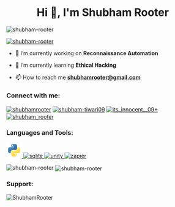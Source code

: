 <h1 align="center">Hi 👋, I'm Shubham Rooter</h1>


<p align="left"> <img src="https://komarev.com/ghpvc/?username=shubham-rooter&label=Profile%20views&color=0e75b6&style=flat" alt="shubham-rooter" /> </p>

<p align="left"> <a href="https://github.com/ryo-ma/github-profile-trophy"><img src="https://github-profile-trophy.vercel.app/?username=shubham-rooter" alt="shubham-rooter" /></a> </p>

- 🔭 I’m currently working on **Reconnaissance Automation**

- 🌱 I’m currently learning **Ethical Hacking**

- 📫 How to reach me **shubhamrooter@gmail.com**

<h3 align="left">Connect with me:</h3>
<p align="left">
<a href="https://dev.to/shubhamrooter" target="blank"><img align="center" src="https://raw.githubusercontent.com/rahuldkjain/github-profile-readme-generator/master/src/images/icons/Social/devto.svg" alt="shubhamrooter" height="30" width="40" /></a>
<a href="https://linkedin.com/in/shubham-tiwari09" target="blank"><img align="center" src="https://raw.githubusercontent.com/rahuldkjain/github-profile-readme-generator/master/src/images/icons/Social/linked-in-alt.svg" alt="shubham-tiwari09" height="30" width="40" /></a>
<a href="https://instagram.com/its_innocent__09+" target="blank"><img align="center" src="https://raw.githubusercontent.com/rahuldkjain/github-profile-readme-generator/master/src/images/icons/Social/instagram.svg" alt="its_innocent__09+" height="30" width="40" /></a>
<a href="https://discord.gg/shubham_rooter" target="blank"><img align="center" src="https://raw.githubusercontent.com/rahuldkjain/github-profile-readme-generator/master/src/images/icons/Social/discord.svg" alt="shubham_rooter" height="30" width="40" /></a>
</p>

<h3 align="left">Languages and Tools:</h3>
<p></a> <a href="https://www.python.org" target="_blank" rel="noreferrer"> <img src="https://raw.githubusercontent.com/devicons/devicon/master/icons/python/python-original.svg" alt="python" width="40" height="40"/> </a> <a href="https://www.sqlite.org/" target="_blank" rel="noreferrer"> <img src="https://www.vectorlogo.zone/logos/sqlite/sqlite-icon.svg" alt="sqlite" width="40" height="40"/> </a> <a href="https://unity.com/" target="_blank" rel="noreferrer"> <img src="https://www.vectorlogo.zone/logos/unity3d/unity3d-icon.svg" alt="unity" width="40" height="40"/> </a> <a href="https://zapier.com" target="_blank" rel="noreferrer"> <img src="https://www.vectorlogo.zone/logos/zapier/zapier-icon.svg" alt="zapier" width="40" height="40"/> </a> </p>


<p><img align="left" src="https://github-readme-stats.vercel.app/api/top-langs?username=shubham-rooter&show_icons=true&locale=en&layout=compact" alt="shubham-rooter" /></p>

<p>&nbsp;<img align="center" src="https://github-readme-stats.vercel.app/api?username=shubham-rooter&show_icons=true&locale=en" alt="shubham-rooter" /></p>



<h3 align="left">Support:</h3>
<p><a href="https://www.buymeacoffee.com/ShubhamRooter"> <img align="left" src="https://cdn.buymeacoffee.com/buttons/v2/default-yellow.png" height="50" width="210" alt="ShubhamRooter" /></a></p><br><br>
